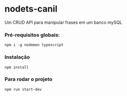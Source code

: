 # nodets-canil
Um CRUD API para manipular frases em um banco mySQL

### Pré-requisitos globais:
`npm i -g nodemon typescript`

### Instalação
`npm install`

### Para rodar o projeto
`npm run start-dev`